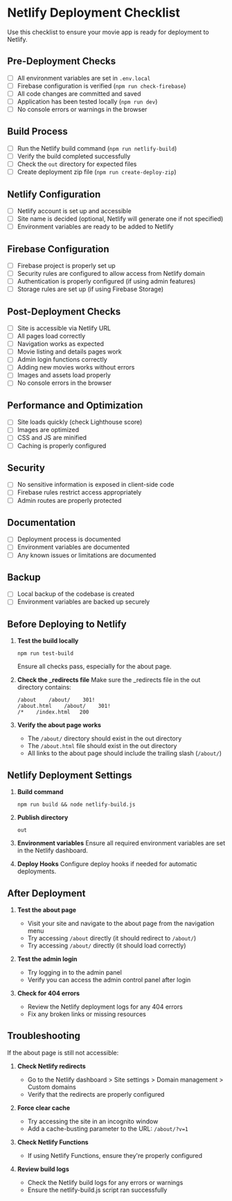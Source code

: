# Netlify Deployment Checklist

Use this checklist to ensure your movie app is ready for deployment to Netlify.

## Pre-Deployment Checks

- [ ] All environment variables are set in `.env.local`
- [ ] Firebase configuration is verified (`npm run check-firebase`)
- [ ] All code changes are committed and saved
- [ ] Application has been tested locally (`npm run dev`)
- [ ] No console errors or warnings in the browser

## Build Process

- [ ] Run the Netlify build command (`npm run netlify-build`)
- [ ] Verify the build completed successfully
- [ ] Check the `out` directory for expected files
- [ ] Create deployment zip file (`npm run create-deploy-zip`)

## Netlify Configuration

- [ ] Netlify account is set up and accessible
- [ ] Site name is decided (optional, Netlify will generate one if not specified)
- [ ] Environment variables are ready to be added to Netlify

## Firebase Configuration

- [ ] Firebase project is properly set up
- [ ] Security rules are configured to allow access from Netlify domain
- [ ] Authentication is properly configured (if using admin features)
- [ ] Storage rules are set up (if using Firebase Storage)

## Post-Deployment Checks

- [ ] Site is accessible via Netlify URL
- [ ] All pages load correctly
- [ ] Navigation works as expected
- [ ] Movie listing and details pages work
- [ ] Admin login functions correctly
- [ ] Adding new movies works without errors
- [ ] Images and assets load properly
- [ ] No console errors in the browser

## Performance and Optimization

- [ ] Site loads quickly (check Lighthouse score)
- [ ] Images are optimized
- [ ] CSS and JS are minified
- [ ] Caching is properly configured

## Security

- [ ] No sensitive information is exposed in client-side code
- [ ] Firebase rules restrict access appropriately
- [ ] Admin routes are properly protected

## Documentation

- [ ] Deployment process is documented
- [ ] Environment variables are documented
- [ ] Any known issues or limitations are documented

## Backup

- [ ] Local backup of the codebase is created
- [ ] Environment variables are backed up securely

## Before Deploying to Netlify

1. **Test the build locally**

   ```
   npm run test-build
   ```

   Ensure all checks pass, especially for the about page.

2. **Check the \_redirects file**
   Make sure the \_redirects file in the out directory contains:

   ```
   /about    /about/    301!
   /about.html    /about/    301!
   /*    /index.html   200
   ```

3. **Verify the about page works**
   - The `/about/` directory should exist in the out directory
   - The `/about.html` file should exist in the out directory
   - All links to the about page should include the trailing slash (`/about/`)

## Netlify Deployment Settings

1. **Build command**

   ```
   npm run build && node netlify-build.js
   ```

2. **Publish directory**

   ```
   out
   ```

3. **Environment variables**
   Ensure all required environment variables are set in the Netlify dashboard.

4. **Deploy Hooks**
   Configure deploy hooks if needed for automatic deployments.

## After Deployment

1. **Test the about page**

   - Visit your site and navigate to the about page from the navigation menu
   - Try accessing `/about` directly (it should redirect to `/about/`)
   - Try accessing `/about/` directly (it should load correctly)

2. **Test the admin login**

   - Try logging in to the admin panel
   - Verify you can access the admin control panel after login

3. **Check for 404 errors**
   - Review the Netlify deployment logs for any 404 errors
   - Fix any broken links or missing resources

## Troubleshooting

If the about page is still not accessible:

1. **Check Netlify redirects**

   - Go to the Netlify dashboard > Site settings > Domain management > Custom domains
   - Verify that the redirects are properly configured

2. **Force clear cache**

   - Try accessing the site in an incognito window
   - Add a cache-busting parameter to the URL: `/about/?v=1`

3. **Check Netlify Functions**

   - If using Netlify Functions, ensure they're properly configured

4. **Review build logs**
   - Check the Netlify build logs for any errors or warnings
   - Ensure the netlify-build.js script ran successfully
